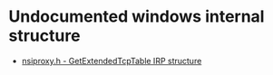 # Undocumented windows internal structure

* [nsiproxy.h - GetExtendedTcpTable IRP structure](nsiproxy.h)


